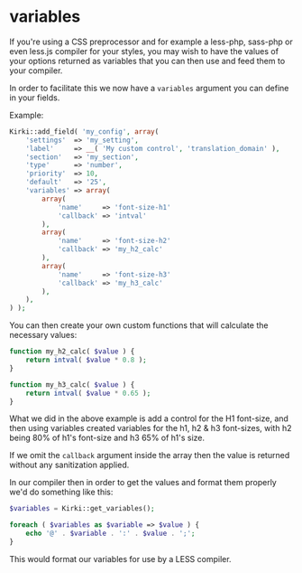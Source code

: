 # variables
If you're using a CSS preprocessor and for example a less-php, sass-php or even less.js compiler for your styles, you may wish to have the values of your options returned as variables that you can then use and feed them to your compiler.

In order to facilitate this we now have a `variables` argument you can define in your fields.

Example:

```php
Kirki::add_field( 'my_config', array(
    'settings'  => 'my_setting',
    'label'     => __( 'My custom control', 'translation_domain' ),
    'section'   => 'my_section',
    'type'      => 'number',
    'priority'  => 10,
    'default'   => '25',
    'variables' => array(
        array(
            'name'     => 'font-size-h1'
            'callback' => 'intval'
        ),
        array(
            'name'     => 'font-size-h2'
            'callback' => 'my_h2_calc'
        ),
        array(
            'name'     => 'font-size-h3'
            'callback' => 'my_h3_calc'
        ),
    ),
) );
```

You can then create your own custom functions that will calculate the necessary values:

```php
function my_h2_calc( $value ) {
    return intval( $value * 0.8 );
}

function my_h3_calc( $value ) {
    return intval( $value * 0.65 );
}
```

What we did in the above example is add a control for the H1 font-size, and then using variables created variables for the h1, h2 & h3 font-sizes, with h2 being 80% of h1's font-size and h3 65% of h1's size.

If we omit the `callback` argument inside the array then the value is returned without any sanitization applied.

In our compiler then in order to get the values and format them properly we'd do something like this:

```php
$variables = Kirki::get_variables();

foreach ( $variables as $variable => $value ) {
    echo '@' . $variable . ':' . $value . ';';
}
```

This would format our variables for use by a LESS compiler.
